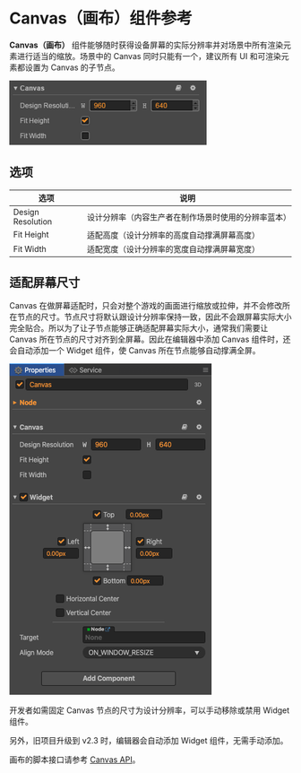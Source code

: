 # Canvas（画布）组件参考

**Canvas（画布）** 组件能够随时获得设备屏幕的实际分辨率并对场景中所有渲染元素进行适当的缩放。场景中的 Canvas 同时只能有一个，建议所有 UI 和可渲染元素都设置为 Canvas 的子节点。

![default](canvas/default.png)

## 选项

选项                | 说明
--                  | --
Design Resolution   | 设计分辨率（内容生产者在制作场景时使用的分辨率蓝本）
Fit Height          | 适配高度（设计分辨率的高度自动撑满屏幕高度）
Fit Width           | 适配宽度（设计分辨率的宽度自动撑满屏幕宽度）

## 适配屏幕尺寸

Canvas 在做屏幕适配时，只会对整个游戏的画面进行缩放或拉伸，并不会修改所在节点的尺寸。节点尺寸将默认跟设计分辨率保持一致，因此不会跟屏幕实际大小完全贴合。所以为了让子节点能够正确适配屏幕实际大小，通常我们需要让 Canvas 所在节点的尺寸对齐到全屏幕。因此在编辑器中添加 Canvas 组件时，还会自动添加一个 Widget 组件，使 Canvas 所在节点能够自动撑满全屏。

![widget](canvas/widget.png)

开发者如需固定 Canvas 节点的尺寸为设计分辨率，可以手动移除或禁用 Widget 组件。

另外，旧项目升级到 v2.3 时，编辑器会自动添加 Widget 组件，无需手动添加。

画布的脚本接口请参考 [Canvas API](../../../api/zh/classes/Canvas.html)。
